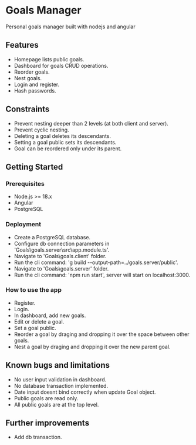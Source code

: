 # Goals Manager

Personal goals manager built with nodejs and angular

## Features

- Homepage lists public goals.
- Dashboard for goals CRUD operations.
- Reorder goals.
- Nest goals.
- Login and register.
- Hash passwords.

## Constraints

- Prevent nesting deeper than 2 levels (at both client and server).
- Prevent cyclic nesting.
- Deleting a goal deletes its descendants.
- Setting a goal public sets its descendants.
- Goal can be reordered only under its parent.

## Getting Started

### Prerequisites

- Node.js >= 18.x
- Angular
- PostgreSQL

### Deployment

- Create a PostgreSQL database.
- Configure db connection parameters in 'Goals\goals.server\src\app.module.ts'.
- Navigate to 'Goals\goals.client' folder.
- Run the cli command: 'g build --output-path=../goals.server/public'.
- Navigate to 'Goals\goals.server' folder.
- Run the cli command: 'npm run start', server will start on localhost:3000.

### How to use the app

- Register.
- Login.
- In dashboard, add new goals.
- Edit or delete a goal.
- Set a goal public.
- Reorder a goal by draging and dropping it over the space between other goals.
- Nest a goal by draging and dropping it over the new parent goal.

## Known bugs and limitations

- No user input validation in dashboard.
- No database transaction implemented.
- Date input doesnt bind correctly when update Goal object.
- Public goals are read only.
- All public goals are at the top level.

## Further improvements

- Add db transaction.
